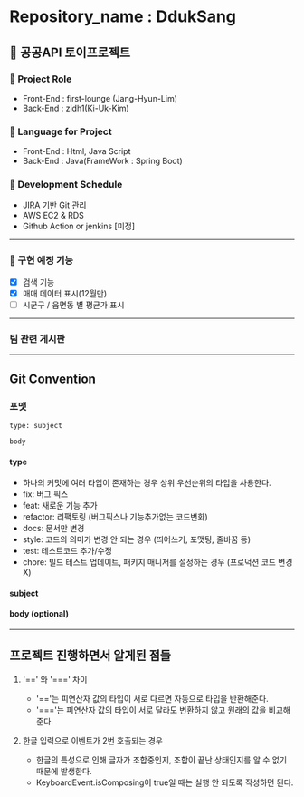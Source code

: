 # Repository_name : DdukSang

## 🍕 공공API 토이프로젝트

### 📍 Project Role
- Front-End :  first-lounge (Jang-Hyun-Lim)
- Back-End : zidh1(Ki-Uk-Kim)

### 📍 Language for Project
- Front-End : Html, Java Script
- Back-End : Java(FrameWork : Spring Boot) 


### 📍 Development Schedule
- JIRA 기반 Git 관리
- AWS EC2 & RDS
- Github Action or jenkins [미정]

<hr>

### 📕 구현 예정 기능
- [x] 검색 기능
- [x] 매매 데이터 표시(12월만)
- [ ] 시군구 / 읍면동 별 평균가 표시

<hr>

### 팀 관련 게시판


<hr>

## Git Convention

### 포맷

```
type: subject

body
```

#### type

- 하나의 커밋에 여러 타입이 존재하는 경우 상위 우선순위의 타입을 사용한다.
- fix: 버그 픽스
- feat: 새로운 기능 추가
- refactor: 리팩토링 (버그픽스나 기능추가없는 코드변화)
- docs: 문서만 변경
- style: 코드의 의미가 변경 안 되는 경우 (띄어쓰기, 포맷팅, 줄바꿈 등)
- test: 테스트코드 추가/수정
- chore: 빌드 테스트 업데이트, 패키지 매니저를 설정하는 경우 (프로덕션 코드 변경 X)

#### subject


#### body (optional)


<hr>

## 프로젝트 진행하면서 알게된 점들
1. '==' 와 '===' 차이
   - '=='는 피연산자 값의 타입이 서로 다르면 자동으로 타입을 반환해준다.
   - '==='는 피연산자 값의 타입이 서로 달라도 변환하지 않고 원래의 값을 비교해준다.

2. 한글 입력으로 이벤트가 2번 호출되는 경우
   - 한글의 특성으로 인해 글자가 조합중인지, 조합이 끝난 상태인지를 알 수 없기 때문에 발생한다.
   - KeyboardEvent.isComposing이 true일 때는 실행 안 되도록 작성하면 된다.
